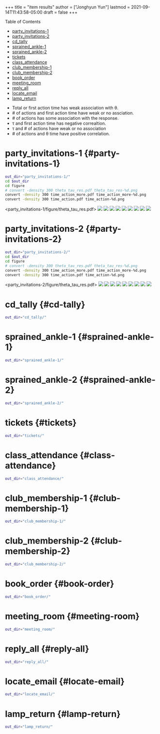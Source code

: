 +++
title = "item results"
author = ["Jonghyun Yun"]
lastmod = 2021-09-14T11:43:58-05:00
draft = false
+++

<div class="ox-hugo-toc toc">
<div></div>

<div class="heading">Table of Contents</div>

- [party\_invitations-1](#party-invitations-1)
- [party\_invitations-2](#party-invitations-2)
- [cd\_tally](#cd-tally)
- [sprained\_ankle-1](#sprained-ankle-1)
- [sprained\_ankle-2](#sprained-ankle-2)
- [tickets](#tickets)
- [class\_attendance](#class-attendance)
- [club\_membership-1](#club-membership-1)
- [club\_membership-2](#club-membership-2)
- [book\_order](#book-order)
- [meeting\_room](#meeting-room)
- [reply\_all](#reply-all)
- [locate\_email](#locate-email)
- [lamp\_return](#lamp-return)

</div>
<!--endtoc-->

-   Total or first action time has weak association with &theta;.
-   \# of actions and first action time have weak or no assciation.
-   \# of actions has some association with the response.
-   &tau; and first action time has negative correaltion.
-   &tau; and # of actions have weak or no association
-   \# of actions and &theta; time have positive correlation.


# party\_invitations-1 {#party-invitations-1}

```sh
out_dir="party_invitations-1/"
cd $out_dir
cd figure
# convert -density 300 theta_tau_res.pdf theta_tau_res-%d.png
convert -density 300 time_action_more.pdf time_action_more-%d.png
convert -density 300 time_action.pdf time_action-%d.png
```

<party_invitations-1/figure/theta_tau_res.pdf>
![](party_invitations-1/figure/time_action-3.png)
![](party_invitations-1/figure/time_action_more-2.png)
![](party_invitations-1/figure/time_action_more-5.png)
![](party_invitations-1/figure/time_action_more-7.png)
![](party_invitations-1/figure/time_action_more-8.png)
![](party_invitations-1/figure/time_action_more-9.png)
![](party_invitations-1/figure/time_action_more-10.png)
![](party_invitations-1/figure/time_action_more-11.png)
![](party_invitations-1/figure/time_action_more-13.png)


# party\_invitations-2 {#party-invitations-2}

```sh
out_dir="party_invitations-2/"
cd $out_dir
cd figure
# convert -density 300 theta_tau_res.pdf theta_tau_res-%d.png
convert -density 300 time_action_more.pdf time_action_more-%d.png
convert -density 300 time_action.pdf time_action-%d.png
```

<party_invitations-2/figure/theta_tau_res.pdf>
![](party_invitations-2/figure/time_action-3.png)
![](party_invitations-2/figure/time_action_more-2.png)
![](party_invitations-2/figure/time_action_more-5.png)
![](party_invitations-2/figure/time_action_more-7.png)
![](party_invitations-2/figure/time_action_more-8.png)
![](party_invitations-2/figure/time_action_more-9.png)
![](party_invitations-2/figure/time_action_more-10.png)
![](party_invitations-2/figure/time_action_more-11.png)
![](party_invitations-2/figure/time_action_more-13.png)


# cd\_tally {#cd-tally}

```sh
out_dir="cd_tally/"
```


# sprained\_ankle-1 {#sprained-ankle-1}

```sh
out_dir="sprained_ankle-1/"
```


# sprained\_ankle-2 {#sprained-ankle-2}

```sh
out_dir="sprained_ankle-2/"
```


# tickets {#tickets}

```sh
out_dir="tickets/"
```


# class\_attendance {#class-attendance}

```sh
out_dir="class_attendance/"
```


# club\_membership-1 {#club-membership-1}

```sh
out_dir="club_membership-1/"
```


# club\_membership-2 {#club-membership-2}

```sh
out_dir="club_membership-2/"
```


# book\_order {#book-order}

```sh
out_dir="book_order/"
```


# meeting\_room {#meeting-room}

```sh
out_dir="meeting_room/"
```


# reply\_all {#reply-all}

```sh
out_dir="reply_all/"
```


# locate\_email {#locate-email}

```sh
out_dir="locate_email/"
```


# lamp\_return {#lamp-return}

```sh
out_dir="lamp_return/"
```
